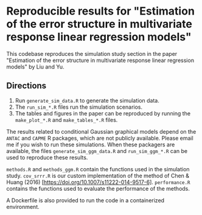 # Reproducible results for "Estimation of the error structure in multivariate response linear regression models"

This codebase reproduces the simulation study section in the paper "Estimation of the error structure in multivariate response linear regression models" by Liu and Yu.

## Directions

1. Run `generate_sim_data.R` to generate the simulation data.
2. The `run_sim_*.R` files run the simulation scenarios.
3. The tables and figures in the paper can be reproduced by running the `make_plot_*.R` and `make_tables_*.R` files.

The results related to conditional Gaussian graphical models depend on the `ANTAC` and `CAPME` R packages, which are not publicly available. Please email me if you wish to run these simulations.
When these packagers are available, the files `generate_sim_ggm_data.R` and `run_sim_ggm_*.R` can be used to reproduce these results.

`methods.R` and `methods_ggm.R` contain the functions used in the simulation study.
`cov_srrr.R` is our custom implementation of the method of Chen & Huang (2016) [https://doi.org/10.1007/s11222-014-9517-6].
`performance.R` contains the functions used to evaluate the performance of the methods.

A Dockerfile is also provided to run the code in a containerized environment.
